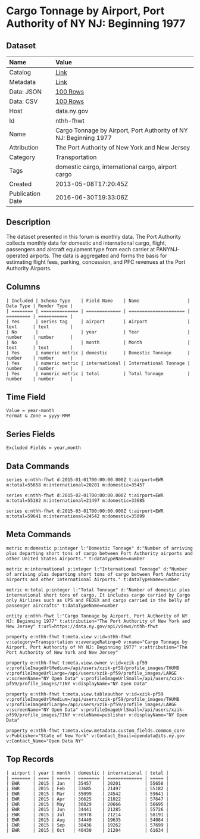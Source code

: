 # Cargo Tonnage by Airport, Port Authority of NY NJ: Beginning 1977

## Dataset

| Name | Value |
| :--- | :---- |
| Catalog | [Link](https://catalog.data.gov/dataset/cargo-tonnage-by-airport-port-authority-of-ny-nj-beginning-1977) |
| Metadata | [Link](https://data.ny.gov/api/views/nthh-fhwt) |
| Data: JSON | [100 Rows](https://data.ny.gov/api/views/nthh-fhwt/rows.json?max_rows=100) |
| Data: CSV | [100 Rows](https://data.ny.gov/api/views/nthh-fhwt/rows.csv?max_rows=100) |
| Host | data.ny.gov |
| Id | nthh-fhwt |
| Name | Cargo Tonnage by Airport, Port Authority of NY NJ: Beginning 1977 |
| Attribution | The Port Authority of New York and New Jersey |
| Category | Transportation |
| Tags | domestic cargo, international cargo, airport cargo |
| Created | 2013-05-08T17:20:45Z |
| Publication Date | 2016-06-30T19:33:06Z |

## Description

The dataset presented in this forum is monthly data. The Port Authority collects monthly data for domestic and international cargo, flight, passengers and aircraft equipment type from each carrier at PANYNJ-operated airports. The data is aggregated and forms the basis for estimating flight fees, parking, concession, and PFC revenues at the Port Authority Airports.

## Columns

```ls
| Included | Schema Type    | Field Name    | Name                  | Data Type | Render Type |
| ======== | ============== | ============= | ===================== | ========= | =========== |
| Yes      | series tag     | airport       | Airport               | text      | text        |
| No       |                | year          | Year                  | number    | number      |
| No       |                | month         | Month                 | text      | text        |
| Yes      | numeric metric | domestic      | Domestic Tonnage      | number    | number      |
| Yes      | numeric metric | international | International Tonnage | number    | number      |
| Yes      | numeric metric | total         | Total Tonnage         | number    | number      |
```

## Time Field

```ls
Value = year-month
Format & Zone = yyyy-MMM
```

## Series Fields

```ls
Excluded Fields = year,month
```

## Data Commands

```ls
series e:nthh-fhwt d:2015-01-01T00:00:00.000Z t:airport=EWR m:total=55658 m:international=20201 m:domestic=35457

series e:nthh-fhwt d:2015-02-01T00:00:00.000Z t:airport=EWR m:total=55182 m:international=21497 m:domestic=33685

series e:nthh-fhwt d:2015-03-01T00:00:00.000Z t:airport=EWR m:total=59641 m:international=24542 m:domestic=35099
```

## Meta Commands

```ls
metric m:domestic p:integer l:"Domestic Tonnage" d:"Number of arriving plus departing short tons of cargo between Port Authority airports and other United States Airports." t:dataTypeName=number

metric m:international p:integer l:"International Tonnage" d:"Number of arriving plus departing short tons of cargo between Port Authority airports and other international Airports." t:dataTypeName=number

metric m:total p:integer l:"Total Tonnage" d:"Number of domestic plus international short tons of cargo. It includes cargo carried by Cargo only Airlines such as UPS and FEDEX and cargo carried in the belly of passenger aircrafts" t:dataTypeName=number

entity e:nthh-fhwt l:"Cargo Tonnage by Airport, Port Authority of NY NJ: Beginning 1977" t:attribution="The Port Authority of New York and New Jersey" t:url=https://data.ny.gov/api/views/nthh-fhwt

property e:nthh-fhwt t:meta.view v:id=nthh-fhwt v:category=Transportation v:averageRating=0 v:name="Cargo Tonnage by Airport, Port Authority of NY NJ: Beginning 1977" v:attribution="The Port Authority of New York and New Jersey"

property e:nthh-fhwt t:meta.view.owner v:id=xzik-pf59 v:profileImageUrlMedium=/api/users/xzik-pf59/profile_images/THUMB v:profileImageUrlLarge=/api/users/xzik-pf59/profile_images/LARGE v:screenName="NY Open Data" v:profileImageUrlSmall=/api/users/xzik-pf59/profile_images/TINY v:displayName="NY Open Data"

property e:nthh-fhwt t:meta.view.tableauthor v:id=xzik-pf59 v:profileImageUrlMedium=/api/users/xzik-pf59/profile_images/THUMB v:profileImageUrlLarge=/api/users/xzik-pf59/profile_images/LARGE v:screenName="NY Open Data" v:profileImageUrlSmall=/api/users/xzik-pf59/profile_images/TINY v:roleName=publisher v:displayName="NY Open Data"

property e:nthh-fhwt t:meta.view.metadata.custom_fields.common_core v:Publisher="State of New York" v:Contact_Email=opendata@its.ny.gov v:Contact_Name="Open Data NY"
```

## Top Records

```ls
| airport | year | month | domestic | international | total | 
| ======= | ==== | ===== | ======== | ============= | ===== | 
| EWR     | 2015 | Jan   | 35457    | 20201         | 55658 | 
| EWR     | 2015 | Feb   | 33685    | 21497         | 55182 | 
| EWR     | 2015 | Mar   | 35099    | 24542         | 59641 | 
| EWR     | 2015 | Apr   | 36625    | 21022         | 57647 | 
| EWR     | 2015 | May   | 36029    | 20666         | 56695 | 
| EWR     | 2015 | Jun   | 34441    | 21285         | 55726 | 
| EWR     | 2015 | Jul   | 36978    | 21214         | 58191 | 
| EWR     | 2015 | Aug   | 34449    | 19635         | 54084 | 
| EWR     | 2015 | Sep   | 38436    | 19262         | 57699 | 
| EWR     | 2015 | Oct   | 40430    | 21204         | 61634 | 
```
